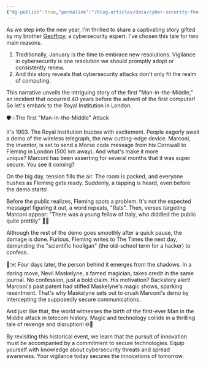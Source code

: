 ```yaml
---
{"dg-publish":true,"permalink":"/blog-articles/data/cyber-security-the-first-man-in-the-middle-attack/"}
---
```



As we step into the new year, I'm thrilled to share a captivating story gifted by my brother [Geoffroy](https://www.linkedin.com/in/tderouze/overlay/create-post/#), a cybersecurity expert. I've chosen this tale for two main reasons.
1. Traditionally, January is the time to embrace new resolutions. Vigilance in cybersecurity is one resolution we should promptly adopt or consistently renew.
2. And this story reveals that cybersecurity attacks don't only fit the realm of computing.

This narrative unveils the intriguing story of the first "Man-in-the-Middle," an incident that occurred 40 years before the advent of the first computer! So let's embark to the Royal Institution in London.

🛡️💥The first "Man-in-the-Middle" Attack

It's 1903. The Royal Institution buzzes with excitement. People eagerly await a demo of the wireless telegraph, the new cutting-edge device. Marconi, the inventor, is set to send a Morse code message from his Cornwall to Fleming in London (500 km away). And what's make it more unique? Marconi has been asserting for several months that it was super secure. You see it coming?

On the big day, tension fills the air. The room is packed, and everyone hushes as Fleming gets ready. Suddenly, a tapping is heard, even before the demo starts!

Before the public realizes, Fleming spots a problem. It's not the expected message! figuring it out, a word repeats, "Rats". Then, verses targeting Marconi appear: "There was a young fellow of Italy, who diddled the public quite prettily" 📢😱

Although the rest of the demo goes smoothly after a quick pause, the damage is done. Furious, Fleming writes to The Times the next day, demanding the "scientific hooligan" (the old-school term for a hacker) to confess. 

🎩✉️ Four days later, the person behind it emerges from the shadows. In a daring move, Nevil Maskelyne, a famed magician, takes credit in the same journal. No confession, just a bold claim. His motivation? Backstory alert! Marconi's past patent had stifled Maskelyne's magic shows, sparking resentment. That's why Maskelyne sets out to crush Marconi's demo by intercepting the supposedly secure communications.

And just like that, the world witnesses the birth of the first-ever Man in the Middle attack in telecom history. Magic and technology collide in a thrilling tale of revenge and disruption! 🌐🔮

By revisiting this historical event, we learn that the pursuit of innovation must be accompanied by a commitment to secure technologies. Equip yourself with knowledge about cybersecurity threats and spread awareness. Your vigilance today secures the innovations of tomorrow.